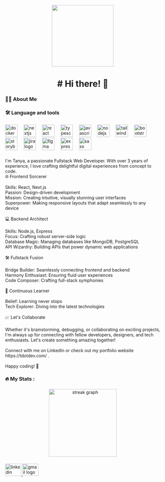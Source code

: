 <div align="center">
  <img height="200" src="https://media4.giphy.com/media/v1.Y2lkPTc5MGI3NjExeGt1MHpjbmVqbXUxYTdlNmgxZW8wbXF6cmt5Z28wOGxxMmx4aXZpNyZlcD12MV9pbnRlcm5hbF9naWZfYnlfaWQmY3Q9Zw/xUPGcEliCc7bETyfO8/giphy.webp"  />
</div>

###

<h1 align="center"># Hi there! 👋</h1>

###

<h3 align="left">👩‍💻  About Me</h3>

###

<h3 align="left">🛠 Language and tools</h3>

###

<div align="left">
  <img src="https://cdn.jsdelivr.net/gh/devicons/devicon/icons/docker/docker-plain-wordmark.svg" height="40" alt="docker logo"  />
  <img width="12" />
  <img src="https://cdn.jsdelivr.net/gh/devicons/devicon/icons/nextjs/nextjs-original.svg" height="40" alt="nextjs logo"  />
  <img width="12" />
  <img src="https://cdn.jsdelivr.net/gh/devicons/devicon/icons/react/react-original.svg" height="40" alt="react logo"  />
  <img width="12" />
  <img src="https://cdn.jsdelivr.net/gh/devicons/devicon/icons/typescript/typescript-original.svg" height="40" alt="typescript logo"  />
  <img width="12" />
  <img src="https://cdn.jsdelivr.net/gh/devicons/devicon/icons/javascript/javascript-original.svg" height="40" alt="javascript logo"  />
  <img width="12" />
  <img src="https://cdn.jsdelivr.net/gh/devicons/devicon/icons/nodejs/nodejs-original.svg" height="40" alt="nodejs logo"  />
  <img width="12" />
  <img src="https://cdn.jsdelivr.net/gh/devicons/devicon/icons/tailwindcss/tailwindcss-original-wordmark.svg" height="40" alt="tailwindcss logo"  />
  <img width="12" />
  <img src="https://cdn.jsdelivr.net/gh/devicons/devicon/icons/bootstrap/bootstrap-original.svg" height="40" alt="bootstrap logo"  />
  <img width="12" />
  <img src="https://cdn.jsdelivr.net/gh/devicons/devicon/icons/storybook/storybook-original.svg" height="40" alt="storybook logo"  />
  <img width="12" />
  <img src="https://cdn.jsdelivr.net/gh/devicons/devicon/icons/jira/jira-original.svg" height="40" alt="jira logo"  />
  <img width="12" />
  <img src="https://cdn.jsdelivr.net/gh/devicons/devicon/icons/figma/figma-original.svg" height="40" alt="figma logo"  />
  <img width="12" />
  <img src="https://cdn.jsdelivr.net/gh/devicons/devicon/icons/express/express-original.svg" height="40" alt="express logo"  />
  <img width="12" />
  <img src="https://cdn.jsdelivr.net/gh/devicons/devicon/icons/sass/sass-original.svg" height="40" alt="sass logo"  />
</div>

###

<p align="left">I'm Tanya, a passionate Fullstack Web Developer. With over 3 years of experience, I love crafting delightful digital experiences from concept to code.<br>🌐 Frontend Sorcerer<br><br>    Skills: React, Next.js<br>    Passion: Design-driven development<br>    Mission: Creating intuitive, visually stunning user interfaces<br>    Superpower: Making responsive layouts that adapt seamlessly to any device<br><br>💻 Backend Architect<br><br>    Skills: Node.js, Express<br>    Focus: Crafting robust server-side logic<br>    Database Magic: Managing databases like MongoDB, PostgreSQL<br>    API Wizardry: Building APIs that power dynamic web applications<br><br>🛠️ Fullstack Fusion<br><br>    Bridge Builder: Seamlessly connecting frontend and backend<br>    Harmony Enthusiast: Ensuring fluid user experiences<br>    Code Composer: Crafting full-stack symphonies<br><br>🚀 Continuous Learner<br><br>    Belief: Learning never stops<br>    Tech Explorer: Diving into the latest technologies<br><br>📈 Let's Collaborate<br><br>Whether it's brainstorming, debugging, or collaborating on exciting projects, I'm always up for connecting with fellow developers, designers, and tech enthusiasts. Let's create something amazing together!<br><br>Connect with me on LinkedIn or check out my portfolio website https://tdotdev.com/ .<br><br>Happy coding! 🚀</p>

###

<h3 align="left">🔥   My Stats :</h3>

###

<div align="center">
  <img src="https://streak-stats.demolab.com?user=JS21study&locale=en&mode=daily&theme=dark&hide_border=false&border_radius=5&order=3" height="220" alt="streak graph"  />
</div>

###

<div align="left">
  <a href="https://www.linkedin.com/in/tetiana-vdovychenko-547948281/" target="_blank">
    <img src="https://raw.githubusercontent.com/maurodesouza/profile-readme-generator/master/src/assets/icons/social/linkedin/default.svg" width="52" height="40" alt="linkedin logo"  />
  </a>
  <a href="mailto:t.vdovychenko.letters@gmail.com" target="_blank">
    <img src="https://raw.githubusercontent.com/maurodesouza/profile-readme-generator/master/src/assets/icons/social/gmail/default.svg" width="52" height="40" alt="gmail logo"  />
  </a>
</div>

###
